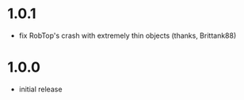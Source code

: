 # 1.0.1
- fix RobTop's crash with extremely thin objects (thanks, Brittank88)

# 1.0.0
- initial release
